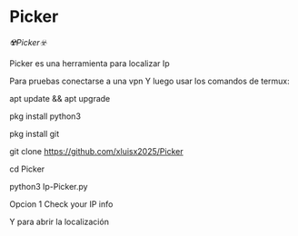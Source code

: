 # Picker
*☢️Picker☣️*


Picker es una herramienta para localizar Ip


Para pruebas conectarse a una vpn
Y luego usar los comandos de termux:

apt update && apt upgrade

pkg install python3

pkg install git


git clone https://github.com/xluisx2025/Picker
 
cd Picker

python3 Ip-Picker.py

Opcion 1 Check your IP info

Y para abrir la localización
